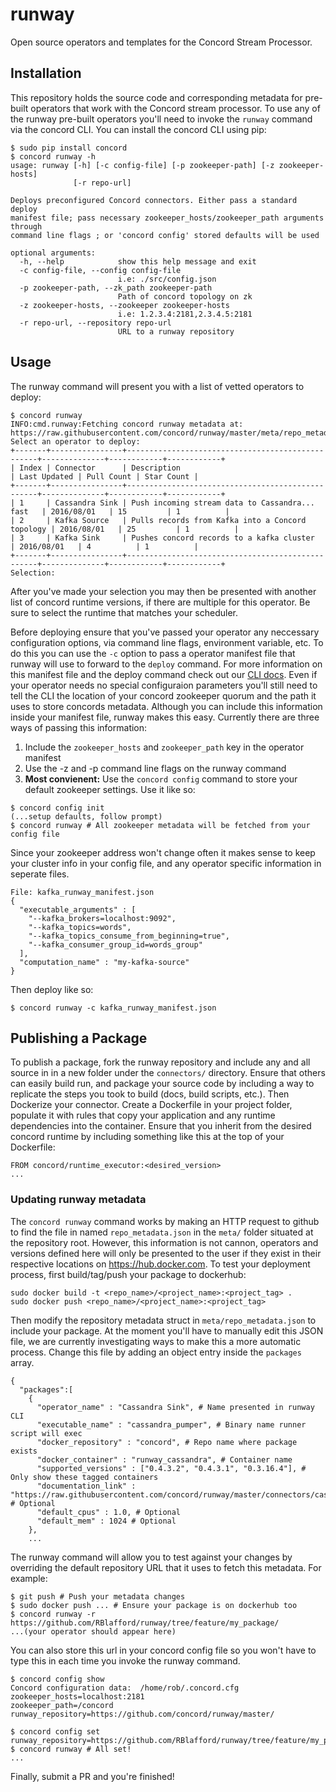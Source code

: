 # runway
Open source operators and templates for the Concord Stream Processor.

## Installation

This repository holds the source code and corresponding metadata for pre-built operators
that work with the Concord stream processor. To use any of the runway pre-built operators
you'll need to invoke the `runway` command via the concord CLI. You can install the 
concord CLI using pip:

```
$ sudo pip install concord
$ concord runway -h
usage: runway [-h] [-c config-file] [-p zookeeper-path] [-z zookeeper-hosts]
              [-r repo-url]

Deploys preconfigured Concord connectors. Either pass a standard deploy
manifest file; pass necessary zookeeper_hosts/zookeeper_path arguments through
command line flags ; or 'concord config' stored defaults will be used

optional arguments:
  -h, --help            show this help message and exit
  -c config-file, --config config-file
                        i.e: ./src/config.json
  -p zookeeper-path, --zk_path zookeeper-path
                        Path of concord topology on zk
  -z zookeeper-hosts, --zookeeper zookeeper-hosts
                        i.e: 1.2.3.4:2181,2.3.4.5:2181
  -r repo-url, --repository repo-url
                        URL to a runway repository
```

## Usage

The runway command will present you with a list of vetted operators to deploy:

```
$ concord runway
INFO:cmd.runway:Fetching concord runway metadata at: https://raw.githubusercontent.com/concord/runway/master/meta/repo_metadata.json
Select an operator to deploy: 
+-------+----------------+--------------------------------------------------+--------------+------------+------------+
| Index | Connector      | Description                                      | Last Updated | Pull Count | Star Count |
+-------+----------------+--------------------------------------------------+--------------+------------+------------+
| 1     | Cassandra Sink | Push incoming stream data to Cassandra... fast   | 2016/08/01   | 15         | 1          |
| 2     | Kafka Source   | Pulls records from Kafka into a Concord topology | 2016/08/01   | 25         | 1          |
| 3     | Kafka Sink     | Pushes concord records to a kafka cluster        | 2016/08/01   | 4          | 1          |
+-------+----------------+--------------------------------------------------+--------------+------------+------------+
Selection: 
```

After you've made your selection you may then be presented with another list of
concord runtime versions, if there are multiple for this operator. Be sure to select
the runtime that matches your scheduler.

Before deploying ensure that you've passed your operator any neccessary configuration
options, via command line flags, environment variable, etc. To do this you can use
the `-c` option to pass a operator manifest file that runway will use to forward
to the `deploy` command. For more information on this manifest file and the deploy
command check out our
[CLI docs](http://concord.io/docs/tutorials/cli.html#computation-json-manifest). 
Even if your operator needs no special configuraion parameters you'll still need to
tell the CLI the location of your concord zookeeper quorum and the path it uses to
store concords metadata. Although you can include this information inside your manifest
file, runway makes this easy. Currently there are three ways of passing this
information:

1. Include the `zookeeper_hosts` and `zookeeper_path` key in the operator manifest
2. Use the -z and -p command line flags on the runway command
3. **Most convienent:** Use the `concord config` command to store your default zookeeper settings. Use it like so:

```
$ concord config init
(...setup defaults, follow prompt)
$ concord runway # All zookeeper metadata will be fetched from your config file
```

Since your zookeeper address won't change often it makes sense to keep your cluster
info in your config file, and any operator specific information in seperate files.

```
File: kafka_runway_manifest.json
{
  "executable_arguments" : [
	"--kafka_brokers=localhost:9092",
	"--kafka_topics=words",
	"--kafka_topics_consume_from_beginning=true",
	"--kafka_consumer_group_id=words_group"
  ],
  "computation_name" : "my-kafka-source"
}
```

Then deploy like so:

```
$ concord runway -c kafka_runway_manifest.json
```


## Publishing a Package

To publish a package, fork the runway repository and include any and all source in 
in a new folder under the `connectors/` directory. Ensure that others can easily build
run, and package your source code by including a way to replicate the steps you took to
build (docs, build scripts, etc.). Then Dockerize your connector. Create a Dockerfile
in your project folder, populate it with rules that copy your application and any
runtime dependencies into the container. Ensure that you inherit from the desired
concord runtime by including something like this at the top of your Dockerfile:

```
FROM concord/runtime_executor:<desired_version>
...
```

### Updating runway metadata

The `concord runway` command works by making an HTTP request to github to find the
file in named `repo_metadata.json` in the `meta/` folder situated at the repository
root. However, this information is not cannon, operators and versions defined here 
will only be presented to the user if they exist in their respective locations on
https://hub.docker.com. To test your deployment process, first build/tag/push your package
to dockerhub:

```
sudo docker build -t <repo_name>/<project_name>:<project_tag> .
sudo docker push <repo_name>/<project_name>:<project_tag>
```

Then modify the repository metadata struct in `meta/repo_metadata.json` to include
your package. At the moment you'll have to manually edit this JSON file, we are
currently investigating ways to make this a more automatic process. Change this
file by adding an object entry inside the `packages` array. 

```
{
  "packages":[
    {
      "operator_name" : "Cassandra Sink", # Name presented in runway CLI
      "executable_name" : "cassandra_pumper", # Binary name runner script will exec
      "docker_repository" : "concord", # Repo name where package exists
      "docker_container" : "runway_cassandra", # Container name
      "supported_versions" : ["0.4.3.2", "0.4.3.1", "0.3.16.4"], # Only show these tagged containers
      "documentation_link" : "https://raw.githubusercontent.com/concord/runway/master/connectors/cassandra/README.md", # Optional
      "default_cpus" : 1.0, # Optional
      "default_mem" : 1024 # Optional
    },
	...
```

The runway command will allow you to test against your changes by overriding the
default repository URL that it uses to fetch this metadata. For example:

```
$ git push # Push your metadata changes
$ sudo docker push ... # Ensure your package is on dockerhub too
$ concord runway -r https://github.com/RBlafford/runway/tree/feature/my_package/
...(your operator should appear here)
```

You can also store this url in your concord config file so you won't have to 
type this in each time you invoke the runway command.

```
$ concord config show
Concord configuration data:  /home/rob/.concord.cfg
zookeeper_hosts=localhost:2181
zookeeper_path=/concord
runway_repository=https://github.com/concord/runway/master/

$ concord config set runway_repository=https://github.com/RBlafford/runway/tree/feature/my_package/
$ concord runway # All set!
...
```

Finally, submit a PR and you're finished!
